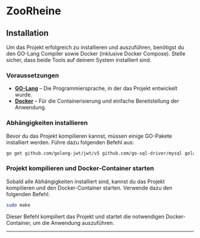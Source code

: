 # ZooRheine

## Installation

Um das Projekt erfolgreich zu installieren und auszuführen, benötigst du den GO-Lang Compiler sowie Docker (inklusive Docker Compose). Stelle sicher, dass beide Tools auf deinem System installiert sind.

### Voraussetzungen

- **[GO-Lang](https://go.dev/)** – Die Programmiersprache, in der das Projekt entwickelt wurde.
- **[Docker](https://www.docker.com/)** – Für die Containerisierung und einfache Bereitstellung der Anwendung.

### Abhängigkeiten installieren

Bevor du das Projekt kompilieren kannst, müssen einige GO-Pakete installiert werden. Führe dazu folgenden Befehl aus:

```bash
go get github.com/golang-jwt/jwt/v5 github.com/go-sql-driver/mysql golang.org/x/crypto/bcrypt
```

### Projekt kompilieren und Docker-Container starten

Sobald alle Abhängigkeiten installiert sind, kannst du das Projekt kompilieren und den Docker-Container starten. Verwende dazu den folgenden Befehl:

```bash
sudo make
```

Dieser Befehl kompiliert das Projekt und startet die notwendigen Docker-Container, um die Anwendung auszuführen.

---
